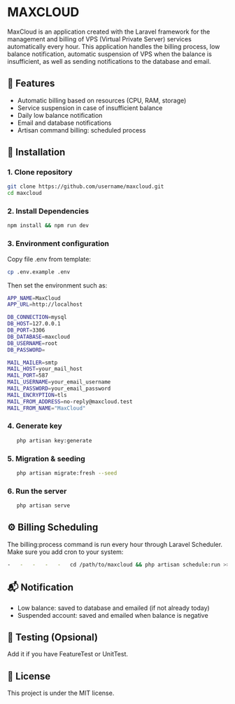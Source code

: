 # MAXCLOUD

MaxCloud is an application created with the Laravel framework for the management and billing of VPS (Virtual Private Server) services automatically every hour. This application handles the billing process, low balance notification, automatic suspension of VPS when the balance is insufficient, as well as sending notifications to the database and email.

## 🔧 Features

-   Automatic billing based on resources (CPU, RAM, storage)
-   Service suspension in case of insufficient balance
-   Daily low balance notification
-   Email and database notifications
-   Artisan command billing: scheduled process

## 🚀 Installation

### 1. Clone repository

```bash
git clone https://github.com/username/maxcloud.git
cd maxcloud
```

### 2. Install Dependencies

```bash
npm install && npm run dev
```

### 3. Environment configuration

Copy file .env from template:

```bash
cp .env.example .env
```

Then set the environment such as:

```bash
APP_NAME=MaxCloud
APP_URL=http://localhost

DB_CONNECTION=mysql
DB_HOST=127.0.0.1
DB_PORT=3306
DB_DATABASE=maxcloud
DB_USERNAME=root
DB_PASSWORD=

MAIL_MAILER=smtp
MAIL_HOST=your_mail_host
MAIL_PORT=587
MAIL_USERNAME=your_email_username
MAIL_PASSWORD=your_email_password
MAIL_ENCRYPTION=tls
MAIL_FROM_ADDRESS=no-reply@maxcloud.test
MAIL_FROM_NAME="MaxCloud"
```

### 4. Generate key

```bash
   php artisan key:generate
```

### 5. Migration & seeding

```bash
   php artisan migrate:fresh --seed
```

### 6. Run the server

```bash
   php artisan serve
```

## ⚙️ Billing Scheduling

The billing:process command is run every hour through Laravel Scheduler. Make sure you add cron to your system:

```bash
-   -   -   -   -   cd /path/to/maxcloud && php artisan schedule:run >> /dev/null 2>&1
```

## 📬 Notification

-   Low balance: saved to database and emailed (if not already today)
-   Suspended account: saved and emailed when balance is negative

## 🧪 Testing (Opsional)

Add it if you have FeatureTest or UnitTest.

## 📄 License

This project is under the MIT license.
